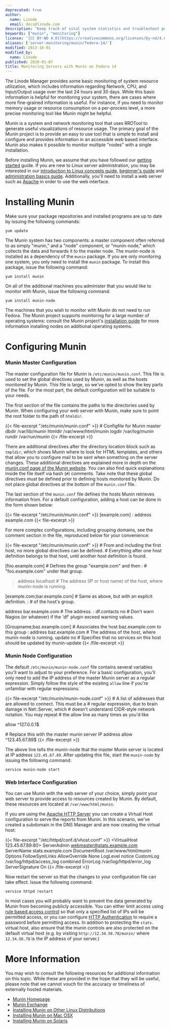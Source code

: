 ```yaml
---
deprecated: true
author:
  name: Linode
  email: docs@linode.com
description: 'Keep track of vital system statistics and troubleshoot performance problems with Munin on Fedora 14.'
keywords: ["munin", "monitoring"]
license: '[CC BY-ND 4.0](https://creativecommons.org/licenses/by-nd/4.0)'
aliases: ['server-monitoring/munin/fedora-14/']
modified: 2013-10-01
modified_by:
  name: Linode
published: 2010-01-07
title: Monitoring Servers with Munin on Fedora 14
---
```




The Linode Manager provides some basic monitoring of system resource utilization, which includes information regarding Network, CPU, and Input/Output usage over the last 24 hours and 30 days. While this basic information is helpful for monitoring your system, there are cases where more fine-grained information is useful. For instance, if you need to monitor memory usage or resource consumption on a per-process level, a more precise monitoring tool like Munin might be helpful.

Munin is a system and network monitoring tool that uses RRDTool to generate useful visualizations of resource usage. The primary goal of the Munin project is to provide an easy to use tool that is simple to install and configure and provides information in an accessible web based interface. Munin also makes it possible to monitor multiple "nodes" with a single installation.

Before installing Munin, we assume that you have followed our [getting started](/content/getting-started/) guide. If you are new to Linux server administration, you may be interested in our [introduction to Linux concepts guide](/content/tools-reference/introduction-to-linux-concepts/), [beginner's guide](/content/platform/linode-beginners-guide/) and [administration basics guide](/content/tools-reference/linux-system-administration-basics/). Additionally, you'll need to install a web server such as [Apache](/content/web-servers/apache/installation/fedora-14) in order to use the web interface.

# Installing Munin

Make sure your package repositories and installed programs are up to date by issuing the following commands:

    yum update

The Munin system has two components: a master component often referred to as simply "munin," and a "node" component, or "munin-node," which collects the data and forwards it to the master node. The munin-node is installed as a dependency of the `munin` package. If you are only monitoring one system, you only need to install the `munin` package. To install this package, issue the following command:

    yum install munin

On all of the additional machines you administer that you would like to monitor with Munin, issue the following command:

    yum install munin-node

The machines that you wish to monitor with Munin do not need to run Fedora. The Munin project supports monitoring for a large number of operating systems: consult the Munin project's [installation guide](http://munin-monitoring.org/wiki/MuninInstallationLinux) for more information installing nodes on additional operating systems.

# Configuring Munin

### Munin Master Configuration

The master configuration file for Munin is `/etc/munin/munin.conf`. This file is used to set the global directives used by Munin, as well as the hosts monitored by Munin. This file is large, so we've opted to show the key parts of the file. For the most part, the default configuration will be suitable to your needs.

The first section of the file contains the paths to the directories used by Munin. When configuring your web server with Munin, make sure to point the root folder to the path of `htmldir`.

{{< file-excerpt "/etc/munin/munin.conf" >}}
\# Configfile for Munin master dbdir /var/lib/munin htmldir /var/www/html/munin logdir /var/log/munin rundir /var/run/munin
{{< /file-excerpt >}}

There are additional directives after the directory location block such as `tmpldir`, which shows Munin where to look for HTML templates, and others that allow you to configure mail to be sent when something on the server changes. These additional directives are explained more in depth on the [munin.conf page of the Munin website](http://munin-monitoring.org/wiki/munin.conf). You can also find quick explanations inside the file itself via hash (`#`) comments. Take note that these global directives must be defined prior to defining hosts monitored by Munin. Do not place global directives at the bottom of the `munin.conf` file.

The last section of the `munin.conf` file defines the hosts Munin retrieves information from. For a default configuration, adding a host can be done in the form shown below:

{{< file-excerpt "/etc/munin/munin.conf" >}}
[example.com]
:   address example.com
{{< file-excerpt >}}

For more complex configurations, including grouping domains, see the comment section in the file, reproduced below for your convenience:

{{< file-excerpt "/etc/munin/munin.conf" >}}
\# From and including the first host, no more global directives can be defined. \# Everything after one host definition belongs to that host, until another host definition is found.

[foo.example.com] \# Defines the group "example.com" and then
:   \# "foo.example.com" under that group.

> address localhost \# The address (IP or host name) of the host, where munin-node is running.

[example.com;bar.example.com] \# Same as above, but with an explicit definition.
:   \# of the host's group.

address bar.example.com \# The address.
:   df.contacts no \# Don't warn Nagios (or whatever) if the 'df' plugin exceed warning values.

[Groupname;baz.example.com] \# Associates the host baz.example.com to this group
:   address baz.example.com \# The address of the host, where munin-node is running. update no \# Specifies that no services on this host should be updated by munin-update
{{< /file-excerpt >}}

### Munin Node Configuration

The default `/etc/munin/munin-node.conf` file contains several variables you'll want to adjust to your preference. For a basic configuration, you'll only need to add the IP address of the master Munin server as a regular expression. Simply follow the style of the existing `allow` line if you're unfamiliar with regular expressions.

{{< file-excerpt "/etc/munin/munin-node.conf" >}}
\# A list of addresses that are allowed to connect. This must be a \# regular expression, due to brain damage in Net::Server, which \# doesn't understand CIDR-style network notation. You may repeat \# the allow line as many times as you'd like

allow \^127.0.0.1\$

\# Replace this with the master munin server IP address allow \^123.45.67.89\$
{{< /file-excerpt >}}

The above line tells the munin-node that the master Munin server is located at IP address `123.45.67.89`. After updating this file, start the `munin-node` by issuing the following command:

    service munin-node start

### Web Interface Configuration

You can use Munin with the web server of your choice, simply point your web server to provide access to resources created by Munin. By default, these resources are located at `/var/www/html/munin`.

If you are using the [Apache HTTP Server](/content/web-servers/apache/) you can create a Virtual Host configuration to serve the reports from Munin. In this scenario, we've created a subdomain in the DNS Manager and are now creating the virtual host:

{{< file-excerpt "/etc/httpd/conf.d/vhost.conf" >}}
<VirtualHost 123.45.67.89:80>
   ServerAdmin webmaster@stats.example.com
   ServerName stats.example.com
   DocumentRoot /var/www/html/munin
   <Directory />
       Options FollowSymLinks
       AllowOverride None
   </Directory>
   LogLevel notice
   CustomLog /var/log/httpd/access_log combined
   ErrorLog /var/log/httpd/error_log
   ServerSignature On
</VirtualHost>
{{< /file-excerpt >}}

Now restart the server so that the changes to your configuration file can take effect. Issue the following command:

    service httpd restart

In most cases you will probably want to prevent the data generated by Munin from becoming publicly accessible. You can either limit access using [rule based access control](/content/web-servers/apache/configuration/rule-based-access-control) so that only a specified list of IPs will be permitted access, or you can configure [HTTP Authentication](/content/web-servers/apache/configuration/http-authentication) to require a password before permitting access. In addition to protecting the `stats.` virtual host, also ensure that the munin controls are also protected on the default virtual host (e.g. by visiting `http://12.34.56.78/munin/` where `12.34.56.78` is the IP address of your server.)

# More Information

You may wish to consult the following resources for additional information on this topic. While these are provided in the hope that they will be useful, please note that we cannot vouch for the accuracy or timeliness of externally hosted materials.

- [Munin Homepage](http://munin-monitoring.org/)
- [Munin Exchange](https://github.com/munin-monitoring/contrib//)
- [Installing Munin on Other Linux Distributions](http://munin-monitoring.org/wiki/MuninInstallationLinux)
- [Installing Munin on Mac OSX](http://munin-monitoring.org/wiki/MuninInstallationDarwin)
- [Installing Munin on Solaris](http://munin-monitoring.org/wiki/MuninInstallationSolaris)



